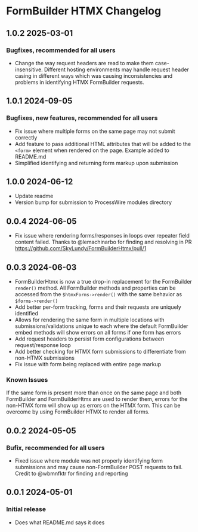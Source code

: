 # FormBuilder HTMX Changelog

## 1.0.2 2025-03-01

### Bugfixes, recommended for all users

- Change the way request headers are read to make them case-insensitive. Different hosting
  environments may handle request header casing in different ways which was causing inconsistencies
  and problems in identifying HTMX FormBuilder requests. 

## 1.0.1 2024-09-05

### Bugfixes, new features, recommended for all users

- Fix issue where multiple forms on the same page may not submit correctly
- Add feature to pass additional HTML attributes that will be added to the `<form>` element when
  rendered on the page. Example added to README.md
- Simplified identifying and returning form markup upon submission

## 1.0.0 2024-06-12

- Update readme
- Version bump for submission to ProcessWire modules directory

## 0.0.4 2024-06-05

- Fix issue where rendering forms/responses in loops over repeater field content failed. Thanks to
  @lemachinarbo for finding and resolving in PR https://github.com/SkyLundy/FormBuilderHtmx/pull/1

## 0.0.3 2024-06-03

- FormBuilderHtmx is now a true drop-in replacement for the FormBuilder `render()` method. All
  FormBuilder methods and properties can be accessed from the `$htmxForms->render()` with the same
  behavior as `$forms->render()`
- Add better per-form tracking, forms and their requests are uniquely identified
- Allows for rendering the same form in multiple locations with submissions/validations unique to
  each where the default FormBuilder embed methods will show errors on all forms if one form has
  errors
- Add request headers to persist form configurations between request/response loop
- Add better checking for HTMX form submissions to differentiate from non-HTMX submissions
- Fix issue with form being replaced with entire page markup

### Known Issues
If the same form is present more than once on the same page and both FormBuilder and FormBuilderHtmx
are used to render them, errors for the non-HTMX form will show up as errors on the HTMX form. This
can be overcome by using FormBuilder HTMX to render all forms.

## 0.0.2 2024-05-05

### Bufix, recommended for all users

- Fixed issue where module was not properly identifying form submissions and may cause
  non-FormBuilder POST requests to fail. Credit to @wbmnfktr for finding and reporting

## 0.0.1 2024-05-01

### Initial release

- Does what README.md says it does